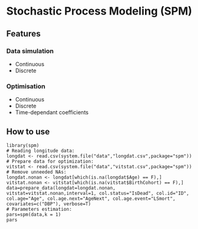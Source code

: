 # Stochastic Process Modeling (SPM)
## Features
### Data simulation
* Continuous
* Discrete

### Optimisation
* Continuous
* Discrete
* Time-dependant coefficients

## How to use
```
library(spm)
# Reading longitude data:
longdat <- read.csv(system.file("data","longdat.csv",package="spm"))
# Prepare data for optimization:
vitstat <- read.csv(system.file("data","vitstat.csv",package="spm"))
# Remove unneeded NAs:
longdat.nonan <- longdat[which(is.na(longdat$Age) == F),]
vitstat.nonan <- vitstat[which(is.na(vitstat$BirthCohort) == F),]
data=prepare_data(longdat=longdat.nonan, vitstat=vitstat.nonan,interval=1, col.status="IsDead", col.id="ID", col.age="Age", col.age.next="AgeNext", col.age.event="LSmort", covariates=c("DBP"), verbose=T)
# Parameters estimation:
pars=spm(data,k = 1)
pars
```